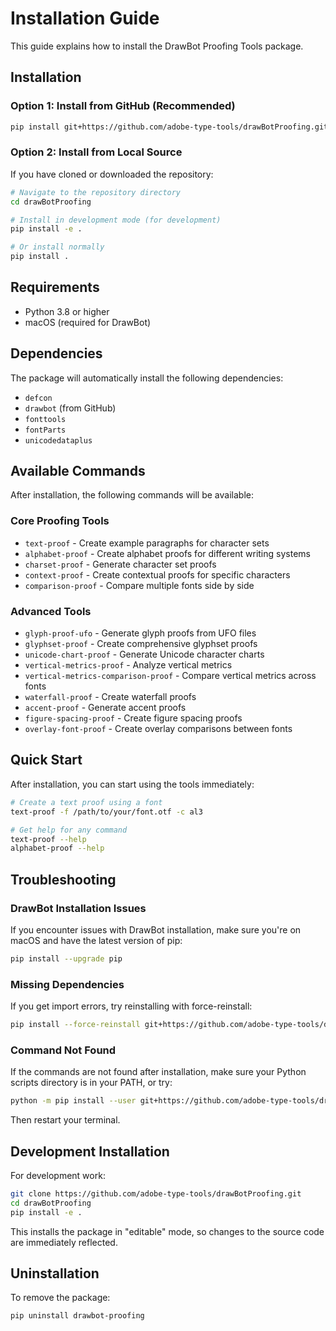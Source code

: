 # Installation Guide

This guide explains how to install the DrawBot Proofing Tools package.

## Installation

### Option 1: Install from GitHub (Recommended)

```bash
pip install git+https://github.com/adobe-type-tools/drawBotProofing.git
```

### Option 2: Install from Local Source

If you have cloned or downloaded the repository:

```bash
# Navigate to the repository directory
cd drawBotProofing

# Install in development mode (for development)
pip install -e .

# Or install normally
pip install .
```

## Requirements

- Python 3.8 or higher
- macOS (required for DrawBot)

## Dependencies

The package will automatically install the following dependencies:
- `defcon`
- `drawbot` (from GitHub)
- `fonttools`
- `fontParts`
- `unicodedataplus`

## Available Commands

After installation, the following commands will be available:

### Core Proofing Tools
- `text-proof` - Create example paragraphs for character sets
- `alphabet-proof` - Create alphabet proofs for different writing systems
- `charset-proof` - Generate character set proofs
- `context-proof` - Create contextual proofs for specific characters
- `comparison-proof` - Compare multiple fonts side by side

### Advanced Tools
- `glyph-proof-ufo` - Generate glyph proofs from UFO files
- `glyphset-proof` - Create comprehensive glyphset proofs
- `unicode-chart-proof` - Generate Unicode character charts
- `vertical-metrics-proof` - Analyze vertical metrics
- `vertical-metrics-comparison-proof` - Compare vertical metrics across fonts
- `waterfall-proof` - Create waterfall proofs
- `accent-proof` - Generate accent proofs
- `figure-spacing-proof` - Create figure spacing proofs
- `overlay-font-proof` - Create overlay comparisons between fonts

## Quick Start

After installation, you can start using the tools immediately:

```bash
# Create a text proof using a font
text-proof -f /path/to/your/font.otf -c al3

# Get help for any command
text-proof --help
alphabet-proof --help
```

## Troubleshooting

### DrawBot Installation Issues

If you encounter issues with DrawBot installation, make sure you're on macOS and have the latest version of pip:

```bash
pip install --upgrade pip
```

### Missing Dependencies

If you get import errors, try reinstalling with force-reinstall:

```bash
pip install --force-reinstall git+https://github.com/adobe-type-tools/drawBotProofing.git
```

### Command Not Found

If the commands are not found after installation, make sure your Python scripts directory is in your PATH, or try:

```bash
python -m pip install --user git+https://github.com/adobe-type-tools/drawBotProofing.git
```

Then restart your terminal.

## Development Installation

For development work:

```bash
git clone https://github.com/adobe-type-tools/drawBotProofing.git
cd drawBotProofing
pip install -e .
```

This installs the package in "editable" mode, so changes to the source code are immediately reflected.

## Uninstallation

To remove the package:

```bash
pip uninstall drawbot-proofing
``` 